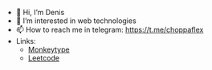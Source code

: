 - 👋 Hi, I’m Denis
- 👀 I’m interested in web technologies
- 📫 How to reach me in telegram: https://t.me/choppaflex
- Links: 
  - [Monkeytype](https://monkeytype.com/account)
  - [Leetcode](https://leetcode.com/icesfrost/)
